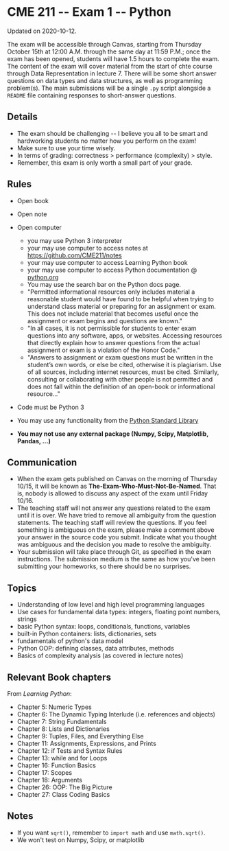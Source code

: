 # CME 211 -- Exam 1 -- Python
Updated on 2020-10-12.

The exam will be accessible through Canvas, starting from Thursday October 15th at 12:00 A.M. through the same day at 11:59 P.M.; once the exam has been opened, students will have 1.5 hours to
complete the exam. The content of the exam will cover material from the start of chte course through Data Representation in lecture 7. There will be some short answer questions on data types and data structures, as well as programming problem(s).
The main submissions will be a single `.py` script alongside
a `README` file containing responses to short-answer questions.

## Details

* The exam should be challenging -- I believe you all to be smart and hardworking
  students no matter how you perform on the exam!
* Make sure to use your time wisely.
* In terms of grading: correctness > performance (complexity) > style.
* Remember, this exam is only worth a small part of your grade.

## Rules

* Open book
* Open note
* Open computer
  * you may use Python 3 interpreter
  * your may use computer to access notes at <https://github.com/CME211/notes>
  * your may use computer to access Learning Python book
  * your may use computer to access Python documentation
    @ [python.org](https://docs.python.org/3/index.html)
  * You may use the search bar on the Python docs page.
  * "Permitted informational resources only includes material a reasonable student would have found to be helpful when trying to understand class material or preparing for an assignment or exam. This does not include material that becomes useful once the assignment or exam begins and questions are known."
  * "In all cases, it is not permissible for students to enter exam questions into any software, apps, or websites. Accessing resources that directly explain how to answer questions from the actual assignment or exam is a violation of the Honor Code."
  * "Answers to assignment or exam questions must be written in the student’s own words, or else be cited, otherwise it is plagiarism. Use of all sources, including internet resources, must be cited. Similarly, consulting or collaborating with other people is not permitted and does not fall within the definition of an open-book or informational resource..."

* Code must be Python 3
* You may use any functionality from
  the [Python Standard Library](https://docs.python.org/3/library/index.html)
* **You may not use any external package (Numpy, Scipy, Matplotlib, Pandas, ...)**

## Communication

* When the exam gets published on Canvas on the morning of Thursday 10/15, it
  will be known as **The-Exam-Who-Must-Not-Be-Named**. That is, nobody is
  allowed to discuss any aspect of the exam until Friday 10/16.
* The teaching staff will not answer any questions related to the exam until it
  is over. We have tried to remove all ambiguity from the question statements.
  The teaching staff will review the questions. If you feel something is
  ambiguous on the exam, please make a comment above your answer in the source
  code you submit. Indicate what you thought was ambiguous and the decision you
  made to resolve the ambiguity.
* Your submission will take place through Git, as specified in the exam instructions. The submission medium is the same as how you've been submitting your homeworks, so there should be no surprises.

## Topics

* Understanding of low level and high level programming languages
* Use cases for fundamental data types: integers, floating point numbers,
  strings
* basic Python syntax: loops, conditionals, functions, variables
* built-in Python containers: lists, dictionaries, sets
* fundamentals of python's data model
* Python OOP: defining classes, data attributes, methods
* Basics of complexity analysis (as covered in lecture notes)

## Relevant Book chapters

From *Learning Python*:

* Chapter 5: Numeric Types
* Chapter 6: The Dynamic Typing Interlude (i.e. references and objects)
* Chapter 7: String Fundamentals
* Chapter 8: Lists and Dictionaries
* Chapter 9: Tuples, Files, and Everything Else
* Chapter 11: Assignments, Expressions, and Prints
* Chapter 12: if Tests and Syntax Rules
* Chapter 13: while and for Loops
* Chapter 16: Function Basics
* Chapter 17: Scopes
* Chapter 18: Arguments
* Chapter 26: OOP: The Big Picture
* Chapter 27: Class Coding Basics

## Notes

* If you want `sqrt()`, remember to `import math` and use `math.sqrt()`.
* We won't test on Numpy, Scipy, or matplotlib
